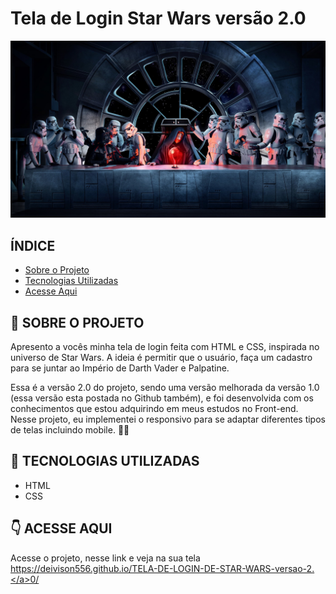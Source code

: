 # Tela de Login Star Wars versão 2.0
![Star Wars](imagens/backgroun-imperio.jpg)

## ÍNDICE
- <a href="#sobre">Sobre o Projeto</a>   
- <a href="#tecnologias">Tecnologias Utilizadas</a>    
- <a href="#acesse">Acesse Aqui</a> 

## 📝 SOBRE O PROJETO
Apresento a vocês minha tela de login feita com HTML e CSS, inspirada no universo de Star Wars. A ideia é permitir que o usuário, faça um cadastro para se juntar ao Império de Darth Vader e Palpatine. 

Essa é a versão 2.0 do projeto, sendo uma versão melhorada da versão 1.0 (essa versão esta postada no Github também), e foi desenvolvida com os conhecimentos que estou adquirindo em meus estudos no Front-end. Nesse projeto, eu implementei o responsivo para se adaptar diferentes tipos de telas incluindo mobile. 👨‍💻

## 📱 TECNOLOGIAS UTILIZADAS
- HTML
- CSS

## 👇 ACESSE AQUI
Acesse o projeto, nesse link e veja na sua tela <a href="https://deivison556.github.io/TELA-DE-LOGIN-DE-STAR-WARS-versao-2.">https://deivison556.github.io/TELA-DE-LOGIN-DE-STAR-WARS-versao-2.</a>0/











